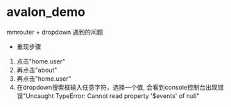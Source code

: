 # avalon_demo
mmrouter + dropdown 遇到的问题
* 重现步骤

1. 点击"home.user"
2. 再点击"about"
3. 再点击"home.user"
4. 在dropdown搜索框输入任意字符，选择一个值, 会看到console控制台出现错误"Uncaught TypeError: Cannot read property '$events' of null"


